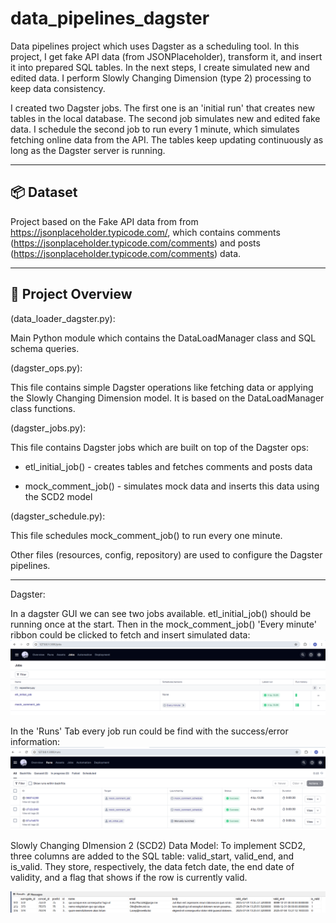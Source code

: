 # data_pipelines_dagster
Data pipelines project which uses Dagster as a scheduling tool. In this project, I get fake API data (from JSONPlaceholder), transform it, and insert it into prepared SQL tables. In the next steps, I create simulated new and edited data. I perform Slowly Changing Dimension (type 2) processing to keep data consistency.

I created two Dagster jobs. The first one is an 'initial run' that creates new tables in the local database. The second job simulates new and edited fake data. I schedule the second job to run every 1 minute, which simulates fetching online data from the API. The tables keep updating continuously as long as the Dagster server is running. 

---

## 📦 Dataset

Project based on the Fake API data from from https://jsonplaceholder.typicode.com/, which contains comments (https://jsonplaceholder.typicode.com/comments) and posts (https://jsonplaceholder.typicode.com/comments) data.

---

## 🔧 Project Overview

(data_loader_dagster.py):

Main Python module which contains the DataLoadManager class and SQL schema queries.

(dagster_ops.py):

This file contains simple Dagster operations like fetching data or applying the Slowly Changing Dimension model. It is based on the DataLoadManager class functions.

(dagster_jobs.py):

This file contains Dagster jobs which are built on top of the Dagster ops:

 - etl_initial_job() - creates tables and fetches comments and posts data

 - mock_comment_job() - simulates mock data and inserts this data using the SCD2 model

(dagster_schedule.py):

This file schedules mock_comment_job() to run every one minute.


Other files (resources, config, repository) are used to configure the Dagster pipelines.

---

Dagster:

In a dagster GUI we can see two jobs available. etl_initial_job() should be running once at the start. Then in the mock_comment_job() 'Every minute' ribbon could be clicked to fetch and insert simulated data:
![diagram](dagster_jobs.png)

In the 'Runs' Tab every job run could be find with the success/error information:
![diagram](dagster_runs.png)

Slowly Changing DImension 2 (SCD2) Data Model:
To implement SCD2, three columns are added to the SQL table: valid_start, valid_end, and is_valid. They store, respectively, the data fetch date, the end date of validity, and a flag that shows if the row is currently valid.

![Star Schema Overview](sql_table_scd2.png)
 

